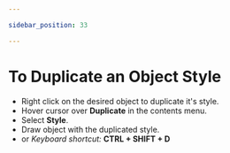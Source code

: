 ```yaml
---

sidebar_position: 33

---
```

# To Duplicate an Object Style 

 - Right click on the desired object to duplicate it's style.
 - Hover cursor over **Duplicate** in the contents menu.
 - Select **Style**.
 - Draw object with the duplicated style.
 - or *Keyboard shortcut:* **CTRL + SHIFT + D** 

